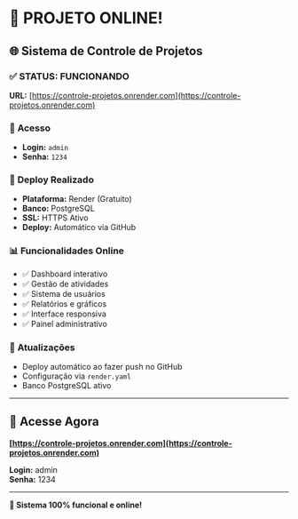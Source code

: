 # 🎉 PROJETO ONLINE!

## 🌐 **Sistema de Controle de Projetos**

### ✅ **STATUS: FUNCIONANDO**

**URL:** [https://controle-projetos.onrender.com](https://controle-projetos.onrender.com)

### 🔐 **Acesso**
- **Login:** `admin`
- **Senha:** `1234`

### 🚀 **Deploy Realizado**
- **Plataforma:** Render (Gratuito)
- **Banco:** PostgreSQL
- **SSL:** HTTPS Ativo
- **Deploy:** Automático via GitHub

### 📊 **Funcionalidades Online**
- ✅ Dashboard interativo
- ✅ Gestão de atividades
- ✅ Sistema de usuários
- ✅ Relatórios e gráficos
- ✅ Interface responsiva
- ✅ Painel administrativo

### 🔄 **Atualizações**
- Deploy automático ao fazer push no GitHub
- Configuração via `render.yaml`
- Banco PostgreSQL ativo

---

## 🎯 **Acesse Agora**

**[https://controle-projetos.onrender.com](https://controle-projetos.onrender.com)**

**Login:** admin  
**Senha:** 1234

---

**🎊 Sistema 100% funcional e online!** 